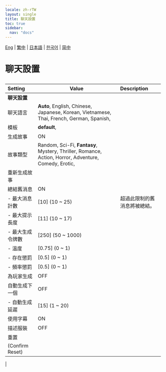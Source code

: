 ```yaml
---
locale: zh-rTW
layout: single
title: 聊天設置
toc: true
sidebar:
  nav: "docs"
---
```

[Eng](/dancexr/menu/2025.4/chat/chat_settings) | [繁中](/tw/dancexr/menu/2025.4/chat/chat_settings) | [日本語](/jp/dancexr/menu/2025.4/chat/chat_settings) | [한국어](/kr/dancexr/menu/2025.4/chat/chat_settings) | [简中](/zh/dancexr/menu/2025.4/chat/chat_settings)

# 聊天設置

## 

| Setting | Value | Description |
| :--- | --- | :--- |
|**聊天設置** | | 
| 聊天語言 |  **Auto**,  English,  Chinese,  Japanese,  Korean,  Vietnamese,  Thai,  French,  German,  Spanish,  |  |
| 模板 |  **default**,  |  |
| 生成故事 | ON | 
| 故事類型 |  Random,  Sci-Fi,  **Fantasy**,  Mystery,  Thriller,  Romance,  Action,  Horror,  Adventure,  Comedy,  Erotic,  |  |
| 重新生成故事 || 
| 總結舊消息 | ON | 
|- 最大消息計數| [10] (10 ~ 25) | 超過此限制的舊消息將被總結。
|- 最大提示長度| [11] (10 ~ 17) | 
|- 最大生成令牌數| [250] (50 ~ 1000) | 
|- 溫度| [0.75] (0 ~ 1) | 
|- 存在懲罰| [0.5] (0 ~ 1) | 
|- 頻率懲罰| [0.5] (0 ~ 1) | 
| 為玩家生成 | OFF | 
| 自動生成下一個 | OFF | 
|- 自動生成延遲| [15] (1 ~ 20) | 
| 使用字幕 | ON | 
| 描述服裝 | OFF | 
| 重置 || 
| (Confirm Reset) || 
|
